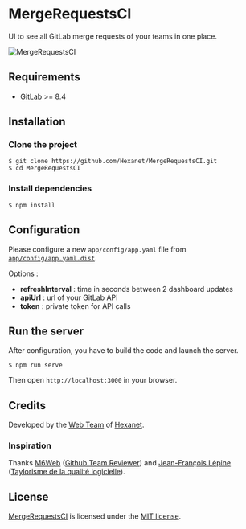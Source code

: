 # MergeRequestsCI

UI to see all GitLab merge requests of your teams in one place.

![MergeRequestsCI](http://imagizer.imageshack.us/v2/640x480q90/910/3809QT.png "MergeRequestsCI")

## Requirements

* [GitLab](https://about.gitlab.com/) >= 8.4

## Installation

### Clone the project

```shell
$ git clone https://github.com/Hexanet/MergeRequestsCI.git
$ cd MergeRequestsCI
```

### Install dependencies

```shell
$ npm install
```

## Configuration

Please configure a new `app/config/app.yaml` file from [`app/config/app.yaml.dist`](app/config/app.yaml.dist).

Options :

* **refreshInterval** : time in seconds between 2 dashboard updates
* **apiUrl** : url of your GitLab API
* **token** : private token for API calls

## Run the server

After configuration, you have to build the code and launch the server.

```shell
$ npm run serve
```

Then open `http://localhost:3000` in your browser.

## Credits

Developed by the [Web Team](https://twitter.com/hexanetweb) of [Hexanet](http://www.hexanet.fr/).

### Inspiration

Thanks [M6Web](https://github.com/M6Web) ([Github Team Reviewer](https://github.com/M6Web/GithubTeamReviewer)) and [Jean-François Lépine](http://blog.lepine.pro/) ([Taylorisme de la qualité logicielle](http://slides.com/halleck/taylorisme-de-la-qualite-logicielle)).

## License

[MergeRequestsCI](https://github.com/Hexanet/MergeRequestsCI) is licensed under the [MIT license](LICENSE).
